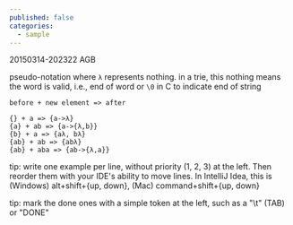 ```yaml
---
published: false
categories:
  - sample
---
```


20150314-202322 AGB

pseudo-notation where ``λ`` represents nothing. in a trie, this nothing means the word is valid, i.e., end of word or ``\0`` in C to indicate end of string

````
before + new element => after

{} + a => {a->λ}
{a} + ab => {a->{λ,b}}
{b} + a => {aλ, bλ}
{ab} + ab => {abλ}
{ab} + aba => {ab->{λ,a}}
````

tip: write one example per line, without priority (1, 2, 3) at the left. Then reorder them with your IDE's ability to move lines. In IntelliJ Idea, this is (Windows) alt+shift+{up, down}, (Mac) command+shift+{up, down}

tip: mark the done ones with a simple token at the left, such as a "\t" (TAB) or "DONE"
